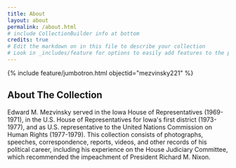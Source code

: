 ```yaml
---
title: About
layout: about
permalink: /about.html
# include CollectionBuilder info at bottom
credits: true
# Edit the markdown on in this file to describe your collection
# Look in _includes/feature for options to easily add features to the page
---
```


{% include feature/jumbotron.html objectid="mezvinsky221" %} 

## About The Collection

Edward M. Mezvinsky served in the Iowa House of Representatives (1969-1971), in the U.S. House of Representatives for Iowa's first district (1973-1977), and as U.S. representative to the United Nations Commission on Human Rights (1977-1979).
This collection consists of photographs, speeches, correspondence, reports, videos, and other records of his political career, including his experience on the House Judiciary Committee, which recommended the impeachment of President Richard M. Nixon.